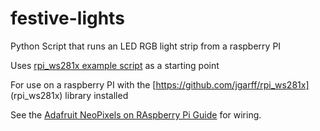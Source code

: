 # festive-lights
Python Script that runs an LED RGB light strip from a raspberry PI

Uses [rpi_ws281x example script](https://github.com/jgarff/rpi_ws281x/blob/master/python/examples/strandtest.py) as a starting point

For use on a raspberry PI with the [https://github.com/jgarff/rpi_ws281x] (rpi_ws281x) library installed

See the [Adafruit NeoPixels on RAspberry Pi Guide](https://learn.adafruit.com/neopixels-on-raspberry-pi/overview) for wiring.